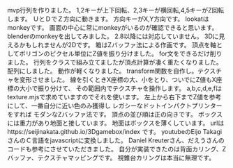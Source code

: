 mvp行列を作りました。
1,2キーが上下回転、2,3キーが横回転,4,5キーがZ回転します。
ＵとＤでＺ方向に動きます。
方向キーがX,Y方向です。
lookatはmonkeyです。
画面の中心に常にmonkeyがいるのが確認できると思います。
blenderのmonkeyを出してみました。
2.8以降には対応していません。
3Dに見えるかもしれませんが2Dです。
箱はZバッファ法による作画です。
頂点を軸としてポリゴンのピクセル単位にZ値を振り分けました。
for文をできるだけ削りました。
行列をクラスで組み立てましたが頂点計算が凄く重たくなりました。
配列にしました。
動作が軽くなりました。
transform関数を自作し。テクスチャを変形させました。
線を引くときX座標の大、小をとり、ついでにZ値もX座標の大小で振り分けて、
その範囲内でテクスチャを操作します。
a,b,c,d,e,fはtexture.mjsで求めていますのでそれを使います。
左上から右下までZ値を参考にして、一番自分に近い色のみ獲得し
レガシーなドットインパクトプリンターをすれば
モダンなZバッファ法です。
頂点の並び順は正の向きです。
ボックスには重力があり地面と接しています。
地面はボックスを薄くしています。
urlはhttps://seijinakata.github.io/3Dgamebox/index
です。
youtubeのEijo TakagiさんのＣ言語をjavascriptに変換しました。
Daniel Kreuterさん、だえうさんのコードも参考にさせていただきました。
自分が実装できたのは背面カリング、Zバッファ、テクスチャマッピングです。
視錐台カリングは本当に無理です。
